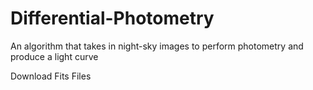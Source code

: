 # Differential-Photometry
An algorithm that takes in night-sky images to perform photometry and produce a light curve

Download Fits Files 
